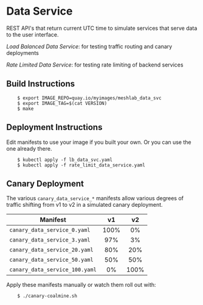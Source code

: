 # Data Service

REST API's that return current UTC time to simulate services that serve data to the user interface.

*Load Balanced Data Service*: for testing traffic routing and canary deployments

*Rate Limited Data Service*: for testing rate limiting of backend services

## Build Instructions

```
    $ export IMAGE_REPO=quay.io/myimages/meshlab_data_svc
    $ export IMAGE_TAG=$(cat VERSION)
    $ make
```

## Deployment Instructions

Edit manifests to use your image if you built your own.  Or you can use the one already there.
```
    $ kubectl apply -f lb_data_svc.yaml
    $ kubectl apply -f rate_limit_data_service.yaml
```

## Canary Deployment

The various `canary_data_service_*` manifests allow various degrees of traffic shifting from v1 to v2 in a simulated canary deployment.

Manifest | v1 | v2
---|:---:|:---:
`canary_data_service_0.yaml` | 100% | 0%
`canary_data_service_3.yaml` | 97% | 3%
`canary_data_service_20.yaml` | 80% | 20%
`canary_data_service_50.yaml` | 50% | 50%
`canary_data_service_100.yaml` | 0% | 100%

Apply these manifests manually or watch them roll out with:
```
    $ ./canary-coalmine.sh
```

